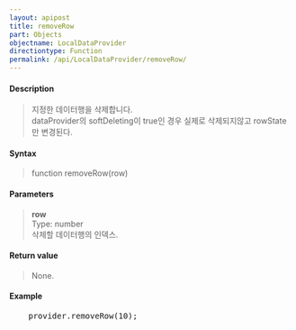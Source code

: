 ```yaml
---
layout: apipost
title: removeRow
part: Objects
objectname: LocalDataProvider
directiontype: Function
permalink: /api/LocalDataProvider/removeRow/
---
```



#### Description

> 지정한 데이터행을 삭제합니다.  
> dataProvider의 softDeleting이 true인 경우 실제로 삭제되지않고 rowState만 변경된다.

#### Syntax

> function removeRow(row)

#### Parameters

> **row**  
> Type: number  
> 삭제할 데이터행의 인덱스.

#### Return value

> None.

#### Example

<pre class="prettyprint">
    provider.removeRow(10);
</pre>

